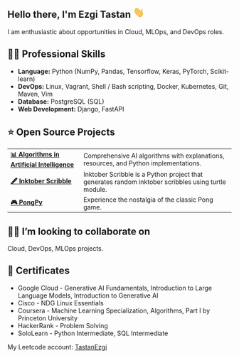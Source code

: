 <h2> Hello there, I'm Ezgi Tastan <img src="https://raw.githubusercontent.com/ABSphreak/ABSphreak/master/gifs/Hi.gif" height="25px"></h2>

I am enthusiastic about opportunities in Cloud, MLOps, and DevOps roles.

## 👩‍💻 Professional Skills
- **Language:** Python (NumPy, Pandas, Tensorflow, Keras, PyTorch, Scikit-learn)
- **DevOps:** Linux, Vagrant, Shell / Bash scripting, Docker, Kubernetes, Git, Maven, Vim
- **Database:** PostgreSQL (SQL)
- **Web Development:** Django, FastAPI

## ⭐️ Open Source Projects
<table>
  <tbody>
    <tr>
      <td><a href="https://github.com/EzgiTastan/AlgorithmsInArtificialIntelligence"><b>📊 Algorithms in Artificial Intelligence</b></a></td>
      <td>Comprehensive AI algorithms with explanations, resources, and Python implementations.</td>
    </tr>
    <tr>
      <td><a href="https://github.com/EzgiTastan/Inktober_Scribble"><b>🖋️ Inktober Scribble</b></a></td>
      <td>Inktober Scribble is a Python project that generates random inktober scribbles using turtle module.</td>
    </tr>
	  <tr>
      <td><a href="https://github.com/EzgiTastan/PongPy"><b>🎮 PongPy</b></a></td>
      <td>Experience the nostalgia of the classic Pong game.</td>
    </tr>
  </tbody>
</table>

## 🌱👯 I’m looking to collaborate on
Cloud, DevOps, MLOps projects.

## 📜 Certificates

- Google Cloud - Generative AI Fundamentals, Introduction to Large Language Models, Introduction to Generative AI
- Cisco - NDG Linux Essentials
- Coursera - Machine Learning Specialization, Algorithms, Part I by Princeton University
- HackerRank - Problem Solving
- SoloLearn - Python Intermediate, SQL Intermediate

My Leetcode account: [TastanEzgi](https://leetcode.com/TastanEzgi/)
